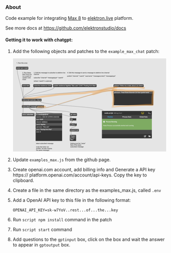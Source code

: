 ### About

Code example for integrating [Max 8](https://cycling74.com/products/max) to [elektron.live](http://elektron.live/) platform.

See more docs at https://github.com/elektronstudio/docs

#### Getting it to work with chatgpt:

1. Add the following objects and patches to the `example_max_chat` patch:

   ![](./gpt.png)

2. Update `examples_max.js` from the github page.

3. Create openai.com account, add billing info and Generate a API key https://
   platform.openai.com/account/api-keys. Copy the key to clipboard.

4. Create a file in the same directory as the examples_max.js, called `.env`

5. Add a OpenAI API key to this file in the following format:

   ```
   OPENAI_API_KEY=sk-w7YoV..rest...of...the...key
   ```

6. Run `script npm install` command in the patch

7. Run `script start` command

8. Add questions to the `gptinput` box, click on the box and wait the answer to appear in `gptoutput` box.
